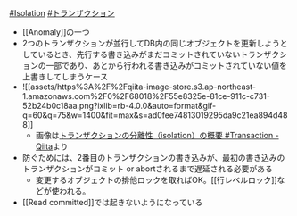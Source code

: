 [#Isolation](🌐Distributed%20Systems・Concurrency・Transaction・DB/Isolation.md) [#トランザクション](トランザクション)
- [[Anomaly]]の一つ
- 2つのトランザクションが並行してDB内の同じオブジェクトを更新しようとしているとき、先行する書き込みがまだコミットされていないトランザクションの一部であり、あとから行われる書き込みがコミットされていない値を上書きしてしまうケース
- ![[assets/https%3A%2F%2Fqiita-image-store.s3.ap-northeast-1.amazonaws.com%2F0%2F68018%2F55e8325e-81ce-911c-c731-52b24b0c18aa.png?ixlib=rb-4.0.0&auto=format&gif-q=60&q=75&w=1400&fit=max&s=ad0fee74813019295da9c21ea894d488]]
	- 画像は[トランザクションの分離性（isolation）の概要 #Transaction - Qiita](https://qiita.com/immrshc/items/efc8cb31226da297c9b4#ダーティライト)より
- 防ぐためには、2番目のトランザクションの書き込みが、最初の書き込みのトランザクションがコミット or abortされるまで遅延される必要がある
	- 変更するオブジェクトの排他ロックを取ればOK。[[行レベルロック]]などが使われる。
- [[Read committed]]では起きないようになっている

